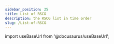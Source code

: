 ```yaml
---
sidebar_position: 25
title: List of RSCG
description: the RSCG list in time order
slug: /List-of-RSCG
---
```

import useBaseUrl from '@docusaurus/useBaseUrl';

<head>
  <script src={useBaseUrl('/js/mailerlite.js')} />;
</head>

## 111 RSCG with examples in descending chronological order

This is the list of 111 ( 12 from Microsoft) RSCG with examples 

[See by category](/docs/rscg-examples) [See as json](/exports/RSCG.json) [See as Excel](/exports/RSCG.xlsx)

<div className="ml-embedded" data-form="P8l1V8"></div>

## Complete list


| No        | Name  | Date | Category |
| --------- | ----- | ---- | -------- |  
|111| [cachesourcegenerator by Jeppe Roi Kristensen ](/docs/cachesourcegenerator)|2024-02-01 => 01 February 2024 | FunctionalProgramming |
|110| [jab by Pavel Krymets ](/docs/jab)|2024-01-30 => 30 January 2024 | DependencyInjection |
|109| [FunicularSwitch by bluehands ](/docs/FunicularSwitch)|2024-02-12 => 12 February 2024 | FunctionalProgramming |
|108| [CommandLine by DotMake ](/docs/CommandLine)|2024-02-11 => 11 February 2024 | EnhancementProject |
|107| [NetAutomaticInterface by codecentric AG ](/docs/NetAutomaticInterface)|2024-01-29 => 29 January 2024 | Interface |
|106| [WhatIAmDoing by Ignat Andrei ](/docs/WhatIAmDoing)|2024-01-28 => 28 January 2024 | AOP |
|105| [Weave by John Gietzen ](/docs/Weave)|2024-01-27 => 27 January 2024 | FilesToCode |
|104| [NotNotAppSettings by jasonswearingen ](/docs/NotNotAppSettings)|2024-01-26 => 26 January 2024 | FilesToCode |
|103| [HangfireRecurringJob by Ieuan Walker ](/docs/HangfireRecurringJob)|2024-01-25 => 25 January 2024 | Hangfire |
|102| [Blazorators by David Pine ](/docs/Blazorators)|2024-01-22 => 22 January 2024 | Blazor |
|101| [Chorn.EmbeddedResourceAccessGenerator by Christoph Hornung ](/docs/Chorn.EmbeddedResourceAccessGenerator)|2024-01-21 => 21 January 2024 | FilesToCode |
|100| [BuildInfo by Steven Giesel ](/docs/BuildInfo)|2024-01-20 => 20 January 2024 | EnhancementProject |
|99| [MakeInterface.Generator by Frederik ](/docs/MakeInterface.Generator)|2024-01-19 => 19 January 2024 | Interface |
|98| [Funcky.DiscriminatedUnion by Polyadic ](/docs/Funcky.DiscriminatedUnion)|2024-01-18 => 18 January 2024 | FunctionalProgramming |
|97| [DomainPrimitives by Alta Software - Teimuraz Nikolaishvili ](/docs/DomainPrimitives)|2024-01-11 => 11 January 2024 | PrimitiveObsession |
|96| [HsuSgSync by Net Hsu ](/docs/HsuSgSync)|2024-01-10 => 10 January 2024 | EnhancementClass |
|95| [CopyCat by Serhii Buta ](/docs/CopyCat)|2024-01-09 => 09 January 2024 | Interface |
|94| [AspectGenerator by Igor Tkachev ](/docs/AspectGenerator)|2024-01-07 => 07 January 2024 | EnhancementClass |
|93| [mocklis by Esbjörn Redmo ](/docs/mocklis)|2024-01-03 => 03 January 2024 | Tests |
|92| [RSCG_UtilityTypes by Andrei Ignat ](/docs/RSCG_UtilityTypes)|2023-12-22 => 22 December 2023 | EnhancementClass |
|91| [Ling.Audit by Jing Ling ](/docs/Ling.Audit)|2023-12-12 => 12 December 2023 | EnhancementClass |
|90| [TelemetryLogging by Microsoft ](/docs/TelemetryLogging)|2023-11-30 => 30 November 2023 | EnhancementClass |
|89| [InterceptorTemplate by Andrei Ignat ](/docs/InterceptorTemplate)|2023-11-29 => 29 November 2023 | Templating |
|88| [Com by Microsoft ](/docs/Com)|2023-11-20 => 20 November 2023 | EnhancementProject |
|87| [RDG by Microsoft ](/docs/RDG)|2023-11-19 => 19 November 2023 | API |
|86| [Microsoft.Extensions.Configuration.Binder by Microsoft ](/docs/Microsoft.Extensions.Configuration.Binder)|2023-11-18 => 18 November 2023 | API |
|85| [Microsoft.Extensions.Options.Generators.OptionsValidatorGenerator by Microsoft ](/docs/Microsoft.Extensions.Options.Generators.OptionsValidatorGenerator)|2023-11-17 => 17 November 2023 | EnhancementClass |
|84| [Biwen.AutoClassGen by vipwan ](/docs/Biwen.AutoClassGen)|2023-11-16 => 16 November 2023 | Interface |
|83| [PrimaryParameter by FaustVX ](/docs/PrimaryParameter)|2023-11-15 => 15 November 2023 | Constructor |
|82| [jsonConverterSourceGenerator by Aviationexam ](/docs/jsonConverterSourceGenerator)|2023-10-30 => 30 October 2023 | Serializer |
|81| [N.SourceGenerators.UnionTypes by Alexey Sosnin ](/docs/N.SourceGenerators.UnionTypes)|2023-10-29 => 29 October 2023 | FunctionalProgramming |
|80| [AutoConstructor by Kévin Gallienne ](/docs/AutoConstructor)|2023-10-28 => 28 October 2023 | Constructor |
|79| [DudNet by jwshyns ](/docs/DudNet)|2023-10-27 => 27 October 2023 | EnhancementClass |
|78| [MinimalApiBuilder by  ](/docs/MinimalApiBuilder)|2023-10-26 => 26 October 2023 | API |
|77| [DynamicsMapper by Yonatan Cohavi ](/docs/DynamicsMapper)|2023-10-16 => 16 October 2023 | Mapper |
|76| [UnitGenerator by Cysharp, Inc ](/docs/UnitGenerator)|2023-10-15 => 15 October 2023 | PrimitiveObsession |
|75| [StaticReflection by Cricle ](/docs/StaticReflection)|2023-10-13 => 13 October 2023 | EnhancementClass |
|74| [CredFetoEnum by Mark Ridgwell ](/docs/CredFetoEnum)|2023-10-12 => 12 October 2023 | Enum |
|73| [IDisposableGenerator by Els_kom Official Organization ](/docs/IDisposableGenerator)|2023-10-11 => 11 October 2023 | Disposer |
|72| [Meziantou.Polyfill by Gérald Barré ](/docs/Meziantou.Polyfill)|2023-10-10 => 10 October 2023 | EnhancementClass |
|71| [DisposableHelpers by Clynt Neiko Rupinta ](/docs/DisposableHelpers)|2023-10-09 => 09 October 2023 | Disposer |
|70| [MagicMap by Bramer Daniel ](/docs/MagicMap)|2023-10-08 => 08 October 2023 | Mapper |
|69| [RSCG_Templating by Andrei Ignat ](/docs/RSCG_Templating)|2023-10-07 => 07 October 2023 | Templating |
|68| [JsonPolymorphicGenerator by surgicalcoder ](/docs/JsonPolymorphicGenerator)|2023-10-06 => 06 October 2023 | Serializer |
|67| [MapTo by Mohammedreza Taikandi ](/docs/MapTo)|2023-10-05 => 05 October 2023 | Mapper |
|66| [BuilderGenerator by Mell Grubb ](/docs/BuilderGenerator)|2023-10-04 => 04 October 2023 | EnhancementClass |
|65| [Disposer by Hakan Fıstık ](/docs/Disposer)|2023-10-03 => 03 October 2023 | Disposer |
|64| [ResXGenerator by Aigamo ](/docs/ResXGenerator)|2023-10-02 => 02 October 2023 | FilesToCode |
|63| [StringLiteral by Nobuyuki Iwanaga ](/docs/StringLiteral)|2023-10-01 => 01 October 2023 | Optimizer |
|62| [RSCG_Decorator by Andrei Ignat ](/docs/RSCG_Decorator)|2023-09-30 => 30 September 2023 | EnhancementClass |
|61| [ProtobufSourceGenerator by Laszlo Deak ](/docs/ProtobufSourceGenerator)|2023-09-24 => 24 September 2023 | Serializer |
|60| [SafeRouting by David Wake ](/docs/SafeRouting)|2023-09-23 => 23 September 2023 | API |
|59| [SourceGenerator.Helper.CopyCode by Patrick Kranz ](/docs/SourceGenerator.Helper.CopyCode)|2023-09-17 => 17 September 2023 | EnhancementProject |
|58| [ThisAssembly_Resources by Daniel Cazzulino ](/docs/ThisAssembly_Resources)|2023-09-16 => 16 September 2023 | FilesToCode |
|57| [RSCG_Utils_Memo by Ignat Andrei ](/docs/RSCG_Utils_Memo)|2023-08-27 => 27 August 2023 | FunctionalProgramming |
|56| [Roozie.AutoInterface by Alex Russak ](/docs/Roozie.AutoInterface)|2023-08-26 => 26 August 2023 | Interface |
|55| [M31.FluentAPI by Kevin Schaal ](/docs/M31.FluentAPI)|2023-08-25 => 25 August 2023 | EnhancementClass |
|54| [AutoDTO by Ohorodnikov ](/docs/AutoDTO)|2023-08-24 => 24 August 2023 | Mapper |
|53| [RSCG_WebAPIExports by Andrei Ignat ](/docs/RSCG_WebAPIExports)|2023-08-23 => 23 August 2023 | API |
|52| [Gobie by Mike Conrad ](/docs/Gobie)|2023-08-22 => 22 August 2023 | Templating |
|51| [OneOf by Harry McIntyre ](/docs/OneOf)|2023-08-21 => 21 August 2023 | FunctionalProgramming |
|50| [Ridge by Michal Motyčka ](/docs/Ridge)|2023-08-20 => 20 August 2023 | Tests |
|49| [Strongly by Lucas Teles ](/docs/Strongly)|2023-08-19 => 19 August 2023 | PrimitiveObsession |
|48| [PropertyChangedSourceGenerator by Antony Male ](/docs/PropertyChangedSourceGenerator)|2023-08-18 => 18 August 2023 | MVVM |
|47| [Injectio by LoreSoft ](/docs/Injectio)|2023-08-17 => 17 August 2023 | DependencyInjection |
|46| [NextGenMapper by Anton Ryabchikov ](/docs/NextGenMapper)|2023-08-16 => 16 August 2023 | Mapper |
|45| [BenutomoAutomaticDisposeImplSourceGenerator by benutomo ](/docs/BenutomoAutomaticDisposeImplSourceGenerator)|2023-08-15 => 15 August 2023 | Disposer |
|44| [SyncMethodGenerator by Zomp Inc. ](/docs/SyncMethodGenerator)|2023-08-14 => 14 August 2023 | EnhancementClass |
|43| [spreadcheetah by Sveinung ](/docs/spreadcheetah)|2023-08-13 => 13 August 2023 | Templating |
|42| [Immutype by Nikolay Pianikov  ](/docs/Immutype)|2023-08-12 => 12 August 2023 | EnhancementClass |
|41| [GeneratorEquals by Diego Frato ](/docs/GeneratorEquals)|2023-08-11 => 11 August 2023 | EnhancementClass |
|40| [FastGenericNew by Boring3 Nyrest ](/docs/FastGenericNew)|2023-08-10 => 10 August 2023 | EnhancementClass |
|39| [Breezy by Ludovicdln ](/docs/Breezy)|2023-08-09 => 09 August 2023 | Database |
|38| [EnumClass by ashen.Blade ](/docs/EnumClass)|2023-08-08 => 08 August 2023 | Enum |
|37| [AutoRegisterInject by Patrick Klaeren ](/docs/AutoRegisterInject)|2023-08-07 => 07 August 2023 | DependencyInjection |
|36| [ProxyGen by Dénes Solti ](/docs/ProxyGen)|2023-08-06 => 06 August 2023 | Interface |
|35| [DeeDee by joh-pot ](/docs/DeeDee)|2023-08-05 => 05 August 2023 | EnhancementProject |
|34| [MemoryPack by Cysharp, Inc ](/docs/MemoryPack)|2023-08-04 => 04 August 2023 | EnhancementClass |
|33| [Matryoshki by Georgy Krasin ](/docs/Matryoshki)|2023-08-03 => 03 August 2023 | Interface |
|32| [Mediator by Martin Othamar ](/docs/Mediator)|2023-08-02 => 02 August 2023 | EnhancementProject |
|31| [MorrisMoxy by Peter Morris ](/docs/MorrisMoxy)|2023-08-01 => 01 August 2023 | Templating |
|30| [Refit by ReactiveUI ](/docs/Refit)|2023-07-31 => 31 July 2023 | API |
|29| [Gedaq by Vyacheslav Brevnov ](/docs/Gedaq)|2023-07-29 => 29 July 2023 | Database |
|28| [Lombok.NET by Colin Alpert ](/docs/Lombok.NET)|2023-04-16 => 16 April 2023 | EnhancementClass |
|27| [EmbedResourceCSharp by pCYSl5EDgo ](/docs/EmbedResourceCSharp)|2023-04-16 => 16 April 2023 | FilesToCode |
|26| [Podimo.ConstEmbed by Podimo ](/docs/Podimo.ConstEmbed)|2023-04-16 => 16 April 2023 | FilesToCode |
|25| [mapperly by Riok ](/docs/mapperly)|2023-04-16 => 16 April 2023 | Mapper |
|24| [Rocks by Json Bock ](/docs/Rocks)|2023-04-16 => 16 April 2023 | Tests |
|23| [Microsoft.NET.Sdk.Razor.SourceGenerators by Microsoft ](/docs/Microsoft.NET.Sdk.Razor.SourceGenerators)|2023-04-16 => 16 April 2023 | Templating |
|22| [RSCG_FunctionsWithDI by Andrei Ignat ](/docs/RSCG_FunctionsWithDI)|2023-04-16 => 16 April 2023 | EnhancementProject |
|21| [Microsoft.Interop.JavaScript.JSImportGenerator by Microsoft ](/docs/Microsoft.Interop.JavaScript.JSImportGenerator)|2023-04-16 => 16 April 2023 | EnhancementClass |
|20| [NetEscapades.EnumGenerators by Andrew Lock ](/docs/NetEscapades.EnumGenerators)|2023-04-16 => 16 April 2023 | Enum |
|19| [ApparatusAOT by Stanislav Silin ](/docs/ApparatusAOT)|2023-04-16 => 16 April 2023 | EnhancementClass |
|18| [PartiallyApplied by Jason Bock ](/docs/PartiallyApplied)|2023-04-16 => 16 April 2023 | FunctionalProgramming |
|17| [RazorBlade by Lucas Trzesniewski ](/docs/RazorBlade)|2023-04-16 => 16 April 2023 | Templating |
|16| [Vogen by Steve Dunn ](/docs/Vogen)|2023-04-16 => 16 April 2023 | PrimitiveObsession |
|15| [dunet by Domn Werner ](/docs/dunet)|2023-04-16 => 16 April 2023 | FunctionalProgramming |
|14| [AutoCtor by Cameron MacFarland ](/docs/AutoCtor)|2023-04-16 => 16 April 2023 | Constructor |
|13| [QuickConstructor by Flavien Charlon ](/docs/QuickConstructor)|2023-04-16 => 16 April 2023 | Constructor |
|12| [System.Runtime.InteropServices by Microsoft ](/docs/System.Runtime.InteropServices)|2023-04-16 => 16 April 2023 | EnhancementClass |
|11| [AutoDeconstruct by Jason Bock ](/docs/AutoDeconstruct)|2023-04-16 => 16 April 2023 | Constructor |
|10| [RSCG_AMS by Ignat Andrei ](/docs/RSCG_AMS)|2023-04-16 => 16 April 2023 | EnhancementProject |
|9| [CommunityToolkit.Mvvm by Microsoft ](/docs/CommunityToolkit.Mvvm)|2023-04-16 => 16 April 2023 | MVVM |
|8| [RSCG_Static by Andrei Ignat ](/docs/RSCG_Static)|2023-04-16 => 16 April 2023 | Interface |
|7| [Microsoft.Extensions.Logging by Microsoft ](/docs/Microsoft.Extensions.Logging)|2023-04-16 => 16 April 2023 | EnhancementClass |
|6| [SkinnyControllersCommon by Ignat Andrei ](/docs/SkinnyControllersCommon)|2023-04-16 => 16 April 2023 | API |
|5| [System.Text.RegularExpressions by Microsoft ](/docs/System.Text.RegularExpressions)|2023-04-16 => 16 April 2023 | EnhancementClass |
|4| [RSCG_Utils by Ignat Andrei ](/docs/RSCG_Utils)|2023-04-16 => 16 April 2023 | FilesToCode |
|3| [System.Text.Json by Microsoft ](/docs/System.Text.Json)|2023-04-16 => 16 April 2023 | Serializer |
|2| [RSCG_TimeBombComment by Andrei Ignat ](/docs/RSCG_TimeBombComment)|2023-04-16 => 16 April 2023 | EnhancementProject |
|1| [ThisAssembly by Daniel Cazzulino ](/docs/ThisAssembly)|2023-04-16 => 16 April 2023 | EnhancementProject |

## 12 Created by Microsoft 

If you are interested in Microsoft RSCG, please see

| No        | Name  | Date | Category |
| --------- | ----- | ---- | -------- |  
|3| [System.Text.Json  by Microsoft ](/docs/System.Text.Json)|2023-04-16 => 16 April 2023 | Serializer |
|5| [System.Text.RegularExpressions  by Microsoft ](/docs/System.Text.RegularExpressions)|2023-04-16 => 16 April 2023 | EnhancementClass |
|7| [Microsoft.Extensions.Logging  by Microsoft ](/docs/Microsoft.Extensions.Logging)|2023-04-16 => 16 April 2023 | EnhancementClass |
|9| [CommunityToolkit.Mvvm  by Microsoft ](/docs/CommunityToolkit.Mvvm)|2023-04-16 => 16 April 2023 | MVVM |
|12| [System.Runtime.InteropServices  by Microsoft ](/docs/System.Runtime.InteropServices)|2023-04-16 => 16 April 2023 | EnhancementClass |
|21| [Microsoft.Interop.JavaScript.JSImportGenerator  by Microsoft ](/docs/Microsoft.Interop.JavaScript.JSImportGenerator)|2023-04-16 => 16 April 2023 | EnhancementClass |
|23| [Microsoft.NET.Sdk.Razor.SourceGenerators  by Microsoft ](/docs/Microsoft.NET.Sdk.Razor.SourceGenerators)|2023-04-16 => 16 April 2023 | Templating |
|85| [Microsoft.Extensions.Options.Generators.OptionsValidatorGenerator  by Microsoft ](/docs/Microsoft.Extensions.Options.Generators.OptionsValidatorGenerator)|2023-11-17 => 17 November 2023 | EnhancementClass |
|86| [Microsoft.Extensions.Configuration.Binder  by Microsoft ](/docs/Microsoft.Extensions.Configuration.Binder)|2023-11-18 => 18 November 2023 | API |
|87| [RDG  by Microsoft ](/docs/RDG)|2023-11-19 => 19 November 2023 | API |
|88| [Com  by Microsoft ](/docs/Com)|2023-11-20 => 20 November 2023 | EnhancementProject |
|90| [TelemetryLogging  by Microsoft ](/docs/TelemetryLogging)|2023-11-30 => 30 November 2023 | EnhancementClass |

If you want to study ,there are more at https://github.com/search?q=repo%3Adotnet%2Fruntime%20IIncrementalGenerator&type=code 


You can see also the [v1](/docs/v1) 


